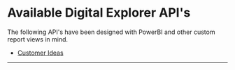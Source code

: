 # Available Digital Explorer API's

The following API's have been designed with PowerBI and other custom report views in mind.


- [Customer Ideas](customerIdeasApi.md)

---
